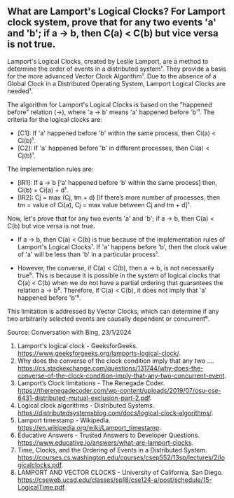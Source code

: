 ## What are Lamport's Logical Clocks? For Lamport clock system, prove that for any two events 'a' and 'b'; if a → b, then C(a) < C(b) but vice versa is not true.
Lamport's Logical Clocks, created by Leslie Lamport, are a method to determine the order of events in a distributed system¹. They provide a basis for the more advanced Vector Clock Algorithm¹. Due to the absence of a Global Clock in a Distributed Operating System, Lamport Logical Clocks are needed¹.

The algorithm for Lamport's Logical Clocks is based on the "happened before" relation (->), where 'a -> b' means 'a' happened before 'b'¹. The criteria for the logical clocks are:

- [C1]: If 'a' happened before 'b' within the same process, then Ci(a) < Ci(b)¹.
- [C2]: If 'a' happened before 'b' in different processes, then Ci(a) < Cj(b)¹.

The implementation rules are:

- [IR1]: If a -> b [‘a’ happened before ‘b’ within the same process] then, Ci(b) = Ci(a) + d¹.
- [IR2]: Cj = max (Cj, tm + d) [If there’s more number of processes, then tm = value of Ci(a), Cj = max value between Cj and tm + d]¹.

Now, let's prove that for any two events 'a' and 'b'; if a → b, then C(a) < C(b) but vice versa is not true.

- If a → b, then C(a) < C(b) is true because of the implementation rules of Lamport's Logical Clocks¹. If 'a' happens before 'b', then the clock value of 'a' will be less than 'b' in a particular process¹.

- However, the converse, if C(a) < C(b), then a → b, is not necessarily true⁵. This is because it is possible in the system of logical clocks that C(a) < C(b) when we do not have a partial ordering that guarantees the relation a → b⁵. Therefore, if C(a) < C(b), it does not imply that 'a' happened before 'b'⁵.

This limitation is addressed by Vector Clocks, which can determine if any two arbitrarily selected events are causally dependent or concurrent⁶.

Source: Conversation with Bing, 23/1/2024
1. Lamport's logical clock - GeeksforGeeks. https://www.geeksforgeeks.org/lamports-logical-clock/.
2. Why does the converse of the clock condition imply that any two .... https://cs.stackexchange.com/questions/131744/why-does-the-converse-of-the-clock-condition-imply-that-any-two-concurrent-event.
3. Lamport’s Clock limitations - The Renegade Coder. https://therenegadecoder.com/wp-content/uploads/2019/07/osu-cse-6431-distributed-mutual-exclusion-part-2.pdf.
4. Logical clock algorithms - Distributed Systems. https://distributedsystemsblog.com/docs/logical-clock-algorithms/.
5. Lamport timestamp - Wikipedia. https://en.wikipedia.org/wiki/Lamport_timestamp.
6. Educative Answers - Trusted Answers to Developer Questions. https://www.educative.io/answers/what-are-lamport-clocks.
7. Time, Clocks, and the Ordering of Events in a Distributed System. https://courses.cs.washington.edu/courses/csep552/13sp/lectures/2/logicalclocks.pdf.
8. LAMPORT AND VECTOR CLOCKS - University of California, San Diego. https://cseweb.ucsd.edu/classes/sp18/cse124-a/post/schedule/15-LogicalTime.pdf.


